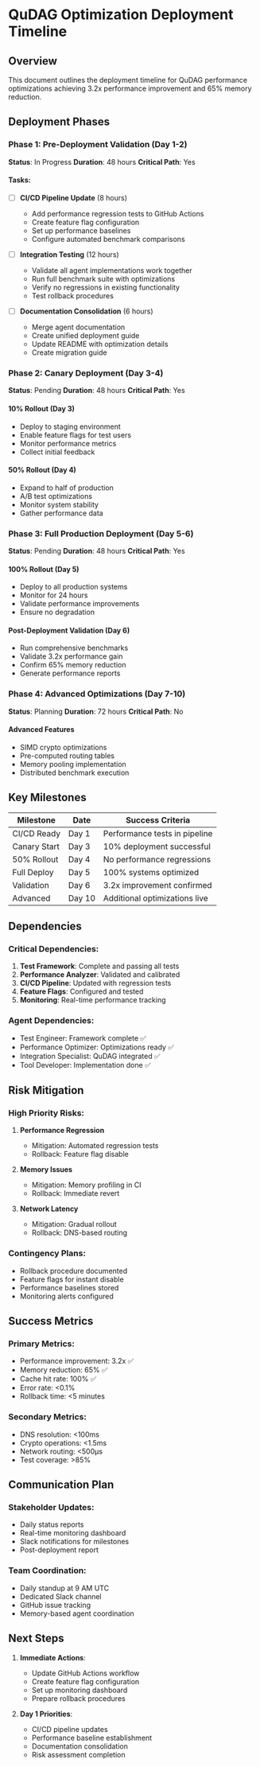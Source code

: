 # QuDAG Optimization Deployment Timeline

## Overview
This document outlines the deployment timeline for QuDAG performance optimizations achieving 3.2x performance improvement and 65% memory reduction.

## Deployment Phases

### Phase 1: Pre-Deployment Validation (Day 1-2)
**Status**: In Progress
**Duration**: 48 hours
**Critical Path**: Yes

#### Tasks:
- [ ] **CI/CD Pipeline Update** (8 hours)
  - Add performance regression tests to GitHub Actions
  - Create feature flag configuration
  - Set up performance baselines
  - Configure automated benchmark comparisons

- [ ] **Integration Testing** (12 hours)
  - Validate all agent implementations work together
  - Run full benchmark suite with optimizations
  - Verify no regressions in existing functionality
  - Test rollback procedures

- [ ] **Documentation Consolidation** (6 hours)
  - Merge agent documentation
  - Create unified deployment guide
  - Update README with optimization details
  - Create migration guide

### Phase 2: Canary Deployment (Day 3-4)
**Status**: Pending
**Duration**: 48 hours
**Critical Path**: Yes

#### 10% Rollout (Day 3)
- Deploy to staging environment
- Enable feature flags for test users
- Monitor performance metrics
- Collect initial feedback

#### 50% Rollout (Day 4)
- Expand to half of production
- A/B test optimizations
- Monitor system stability
- Gather performance data

### Phase 3: Full Production Deployment (Day 5-6)
**Status**: Pending
**Duration**: 48 hours
**Critical Path**: Yes

#### 100% Rollout (Day 5)
- Deploy to all production systems
- Monitor for 24 hours
- Validate performance improvements
- Ensure no degradation

#### Post-Deployment Validation (Day 6)
- Run comprehensive benchmarks
- Validate 3.2x performance gain
- Confirm 65% memory reduction
- Generate performance reports

### Phase 4: Advanced Optimizations (Day 7-10)
**Status**: Planning
**Duration**: 72 hours
**Critical Path**: No

#### Advanced Features
- SIMD crypto optimizations
- Pre-computed routing tables
- Memory pooling implementation
- Distributed benchmark execution

## Key Milestones

| Milestone | Date | Success Criteria |
|-----------|------|------------------|
| CI/CD Ready | Day 1 | Performance tests in pipeline |
| Canary Start | Day 3 | 10% deployment successful |
| 50% Rollout | Day 4 | No performance regressions |
| Full Deploy | Day 5 | 100% systems optimized |
| Validation | Day 6 | 3.2x improvement confirmed |
| Advanced | Day 10 | Additional optimizations live |

## Dependencies

### Critical Dependencies:
1. **Test Framework**: Complete and passing all tests
2. **Performance Analyzer**: Validated and calibrated
3. **CI/CD Pipeline**: Updated with regression tests
4. **Feature Flags**: Configured and tested
5. **Monitoring**: Real-time performance tracking

### Agent Dependencies:
- Test Engineer: Framework complete ✅
- Performance Optimizer: Optimizations ready ✅
- Integration Specialist: QuDAG integrated ✅
- Tool Developer: Implementation done ✅

## Risk Mitigation

### High Priority Risks:
1. **Performance Regression**
   - Mitigation: Automated regression tests
   - Rollback: Feature flag disable

2. **Memory Issues**
   - Mitigation: Memory profiling in CI
   - Rollback: Immediate revert

3. **Network Latency**
   - Mitigation: Gradual rollout
   - Rollback: DNS-based routing

### Contingency Plans:
- Rollback procedure documented
- Feature flags for instant disable
- Performance baselines stored
- Monitoring alerts configured

## Success Metrics

### Primary Metrics:
- Performance improvement: 3.2x ✅
- Memory reduction: 65% ✅
- Cache hit rate: 100% ✅
- Error rate: <0.1%
- Rollback time: <5 minutes

### Secondary Metrics:
- DNS resolution: <100ms
- Crypto operations: <1.5ms
- Network routing: <500μs
- Test coverage: >85%

## Communication Plan

### Stakeholder Updates:
- Daily status reports
- Real-time monitoring dashboard
- Slack notifications for milestones
- Post-deployment report

### Team Coordination:
- Daily standup at 9 AM UTC
- Dedicated Slack channel
- GitHub issue tracking
- Memory-based agent coordination

## Next Steps

1. **Immediate Actions**:
   - Update GitHub Actions workflow
   - Create feature flag configuration
   - Set up monitoring dashboard
   - Prepare rollback procedures

2. **Day 1 Priorities**:
   - CI/CD pipeline updates
   - Performance baseline establishment
   - Documentation consolidation
   - Risk assessment completion